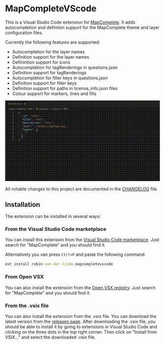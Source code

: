 # MapCompleteVScode

This is a Visual Studio Code extension for [MapComplete](https://github.com/pietervdvn/MapComplete).
It adds autocompletion and defintion support for the MapComplete theme and layer configuration files.

Currently the following features are supported:

- Autocompletion for the layer names
- Definition support for the layer names
- Definintion support for icons
- Autocompletion for tagRenderings in questions.json
- Definition support for tagRenderings
- Autocompletion for filter keys in questions.json
- Definition support for filter keys
- Definition support for paths in license_info.json files
- Colour support for markers, lines and fills

![Demo showing autcomplete for layers and icon definition](images/demo.gif)

All notable changes to this project are documented in the [CHANGELOG](CHANGELOG.md) file.

## Installation

The extension can be installed in several ways:

### From the Visual Studio Code marketplace

You can install this extension from the [Visual Studio Code marketplace](https://marketplace.visualstudio.com/items?itemName=robin-van-der-linde.mapcompletevscode). Just search for "MapComplete" and you should find it.

Alternatively you van press `Ctrl+P` and paste the following command:

```cmd
ext install robin-van-der-linde.mapcompletevscode
```

### From Open VSX

You can also install the extension from the [Open VSX registry](https://open-vsx.org/extension/robin-van-der-linde/mapcompletevscode). Just search for "MapComplete" and you should find it.

### From the .vsix file

You can also install the extension from the .vsix file. You can download the latest version from the [releases page](https://github.com/RobinLinde/MapCompleteVScode/releases). After downloading the .vsix file, you should be able to install it by going to extensions in Visual Studio Code and clicking on the three dots in the top right corner. Then click on "Install from VSIX..." and select the downloaded .vsix file.
